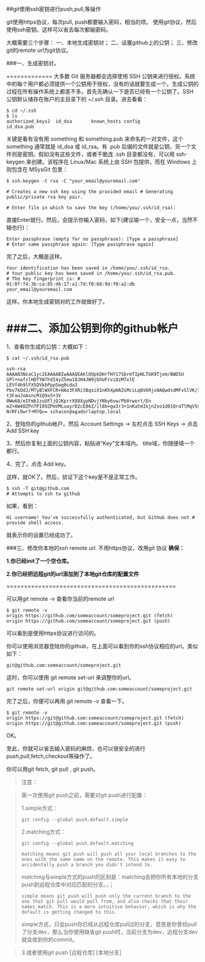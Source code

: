 ##git使用ssh密钥进行push,pull,等操作  

git使用https协议，每次pull, push都要输入密码，相当的烦。
使用git协议，然后使用ssh密钥。这样可以省去每次都输密码。


大概需要三个步骤：
一、本地生成密钥对；
二、设置github上的公钥；
三、修改git的remote url为git协议。


###一、生成密钥对。

=============
大多数 Git 服务器都会选择使用 SSH 公钥来进行授权。系统中的每个用户都必须提供一个公钥用于授权，没有的话就要生成一个。生成公钥的过程在所有操作系统上都差不多。首先先确认一下是否已经有一个公钥了。SSH 公钥默认储存在账户的主目录下的 ~/.ssh 目录。进去看看：

    $ cd ~/.ssh 
    $ ls
    authorized_keys2  id_dsa       known_hosts config            id_dsa.pub

关键是看有没有用 something 和 something.pub 来命名的一对文件，这个 something 通常就是 id_dsa 或 id_rsa。有 .pub 后缀的文件就是公钥，另一个文件则是密钥。假如没有这些文件，或者干脆连 .ssh 目录都没有，可以用 ssh-keygen 来创建。该程序在 Linux/Mac 系统上由 SSH 包提供，而在 Windows 上则包含在 MSysGit 包里：

    $ ssh-keygen -t rsa -C "your_email@youremail.com"
    
    # Creates a new ssh key using the provided email # Generating public/private rsa key pair. 
    
    # Enter file in which to save the key (/home/you/.ssh/id_rsa):

直接Enter就行。然后，会提示你输入密码，如下(建议输一个，安全一点，当然不输也行)：
    
    Enter passphrase (empty for no passphrase): [Type a passphrase] 
    # Enter same passphrase again: [Type passphrase again]

完了之后，大概是这样。
    
    Your identification has been saved in /home/you/.ssh/id_rsa. 
    # Your public key has been saved in /home/you/.ssh/id_rsa.pub. 
    # The key fingerprint is: # 01:0f:f4:3b:ca:85:d6:17:a1:7d:f0:68:9d:f0:a2:db your_email@youremail.com

这样。你本地生成密钥对的工作就做好了。


###二、添加公钥到你的github帐户
========================
1、查看你生成的公钥：大概如下：

    $ cat ~/.ssh/id_rsa.pub  

    ssh-rsa AAAAB3NzaC1yc2EAAAABIwAAAQEAklOUpkDHrfHY17SbrmTIpNLTGK9Tjom/BWDSU GPl+nafzlHDTYW7hdI4yZ5ew18JH4JW9jbhUFrviQzM7xlE
    LEVf4h9lFX5QVkbPppSwg0cda3 Pbv7kOdJ/MTyBlWXFCR+HAo3FXRitBqxiX1nKhXpHAZsMciLq8V6RjsNAQwdsdMFvSlVK/7XA t3FaoJoAsncM1Q9x5+3V
    0Ww68/eIFmb1zuUFljQJKprrX88XypNDvjYNby6vw/Pb0rwert/En mZ+AW4OZPnTPI89ZPmVMLuayrD2cE86Z/il8b+gw3r3+1nKatmIkjn2so1d01QraTlMqVSsbx NrRFi9wrf+M7Q== schacon@agadorlaptop.local

2、登陆你的github帐户。然后 Account Settings -> 左栏点击 SSH Keys -> 点击 Add SSH key

3、然后你复制上面的公钥内容，粘贴进“Key”文本域内。 title域，你随便填一个都行。

4、完了，点击 Add key。

这样，就OK了。然后，验证下这个key是不是正常工作。
    
    $ ssh -T git@github.com
    # Attempts to ssh to github

如果，看到：
    
    Hi username! You've successfully authenticated, but GitHub does not # provide shell access.

就表示你的设置已经成功了。


###三、修改你本地的ssh remote url. 不用https协议，改用git 协议
**确保：**

**1.你已经init了一个空仓库。**

**2.你已经把远程git的url添加到了本地git仓库的配置文件**

================================================

可以用git remote -v 查看你当前的remote url

    $ git remote -v
    origin https://github.com/someaccount/someproject.git (fetch)
    origin https://github.com/someaccount/someproject.git (push)

可以看到是使用https协议进行访问的。

你可以使用浏览器登陆你的github，在上面可以看到你的ssh协议相应的url。类似如下：
    
    git@github.com:someaccount/someproject.git

这时，你可以使用 git remote set-url 来调整你的url。
    
    git remote set-url origin git@github.com:someaccount/someproject.git

完了之后，你便可以再用 git remote -v 查看一下。

    $ git remote -v
    origin https://git@github.com:someaccount/someproject.git (fetch)
    origin https://git@github.com:someaccount/someproject.git (push)

OK。

至此，你就可以省去输入密码的麻烦，也可以很安全的进行push,pull,fetch,checkout等操作了。

你可以用git fetch, git pull , git push。

>注意：

>第一次使用git push之前，需要对git push进行配置：
>
>1.simple方式：
> 
>     git config --global push.default.simple
> 
> 2.matching方式：
> 
>     git config --global push.default.matching
>     
>     matching means git push will push all your local branches to the ones with the same name on the remote. This makes it easy to accidentally push a branch you didn't intend to.
> 
> matching与simple方式的push的区别是：matching会把你所有本地的分支push到远程仓库中对应匹配的分支。，；
>     
>     simple means git push will push only the current branch to the one that git pull would pull from, and also checks that their names match. This is a more intuitive behavior, which is why the default is getting changed to this.
> 
> simple方式，只会push你已经从远程仓库pull过的分支，意思是你曾经pull了分支dev，那么当你使用缺省git push时，当前分支为dev，远程分支dev就会收到你的commit。

> 3.或者使用git push [远程仓库] [本地分支]
